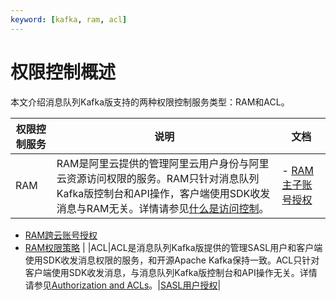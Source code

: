 ```yaml
---
keyword: [kafka, ram, acl]
---
```


# 权限控制概述

本文介绍消息队列Kafka版支持的两种权限控制服务类型：RAM和ACL。

|权限控制服务|说明|文档|
|------|--|--|
|RAM|RAM是阿里云提供的管理阿里云用户身份与阿里云资源访问权限的服务。RAM只针对消息队列Kafka版控制台和API操作，客户端使用SDK收发消息与RAM无关。详情请参见[什么是访问控制](/cn.zh-CN/产品简介/什么是访问控制.md)。|-   [RAM主子账号授权](/cn.zh-CN/权限控制/RAM主子账号授权.md)
-   [RAM跨云账号授权](/cn.zh-CN/权限控制/RAM跨云账号授权.md)
-   [RAM权限策略](/cn.zh-CN/权限控制/RAM权限策略.md) |
|ACL|ACL是消息队列Kafka版提供的管理SASL用户和客户端使用SDK收发消息权限的服务，和开源Apache Kafka保持一致。ACL只针对客户端使用SDK收发消息，与消息队列Kafka版控制台和API操作无关。详情请参见[Authorization and ACLs](http://kafka.apache.org/090/documentation.html#security_authz)。|[SASL用户授权](/cn.zh-CN/权限控制/SASL用户授权.md)|

